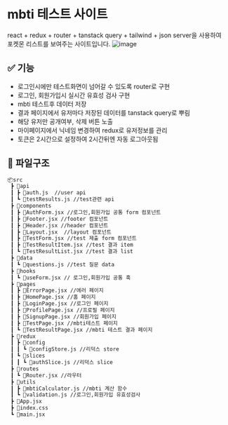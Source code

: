 # mbti 테스트 사이트
react + redux + router + tanstack query + tailwind + json server을 사용하여 포켓몬 리스트를 보여주는 사이트입니다.
![image](https://github.com/user-attachments/assets/d30c8930-8ab6-466f-b137-9b2b9abebf29)

## ✅ 기능
- 로그인시에만 테스트화면이 넘어갈 수 있도록 router로 구현
- 로그인, 회원가입시 실시간 유효성 검사 구현
- mbti 테스트후 데이터 저장
- 결과 페이지에서 유저마다 저장된 데이터를 tanstack query로 뿌림
- 해당 유저만 공개여부, 삭제 버튼 노출
- 마이페이지에서 닉네임 변경하여 redux로 유저정보를 관리
- 토큰은 2시간으로 설정하여 2시간뒤엔 자동 로그아웃됨

## 📁 파일구조
```bash
📦src
 ┣ 📂api
 ┃ ┣ 📜auth.js  //user api
 ┃ ┗ 📜testResults.js //test관련 api
 ┣ 📂components
 ┃ ┣ 📜AuthForm.jsx //로그인,회원가입 공통 form 컴포넌트
 ┃ ┣ 📜Footer.jsx //footer 컴포넌트
 ┃ ┣ 📜Header.jsx //header 컴포넌트
 ┃ ┣ 📜Layout.jsx  //layout 컴포넌트
 ┃ ┣ 📜TestForm.jsx //test 제출 form 컴포넌트
 ┃ ┣ 📜TestResultItem.jsx //test 결과 item
 ┃ ┗ 📜TestResultList.jsx //test 결과 list
 ┣ 📂data
 ┃ ┗ 📜questions.js //test 질문 data
 ┣ 📂hooks
 ┃ ┗ 📜useForm.jsx // 로그인,회원가입 공통 훅
 ┣ 📂pages
 ┃ ┣ 📜ErrorPage.jsx //에러 페이지
 ┃ ┣ 📜HomePage.jsx //홈 페이지
 ┃ ┣ 📜LoginPage.jsx //로그인 페이지
 ┃ ┣ 📜ProfilePage.jsx //프로필 페이지
 ┃ ┣ 📜SignupPage.jsx //회원가입 페이지
 ┃ ┣ 📜TestPage.jsx //mbti테스트 페이지
 ┃ ┗ 📜TestResultPage.jsx //mbti 테스트 결과 페이지
 ┣ 📂redux
 ┃ ┣ 📂config
 ┃ ┃ ┗ 📜configStore.js //리덕스 store 
 ┃ ┗ 📂slices
 ┃ ┃ ┗ 📜authSlice.js //리덕스 slice
 ┣ 📂routes
 ┃ ┗ 📜Router.jsx //라우터
 ┣ 📂utils
 ┃ ┣ 📜mbtiCalculator.js //mbti 계산 함수
 ┃ ┗ 📜validation.js //로그인,회원가입 유효성검사
 ┣ 📜App.jsx 
 ┣ 📜index.css
 ┗ 📜main.jsx
```
